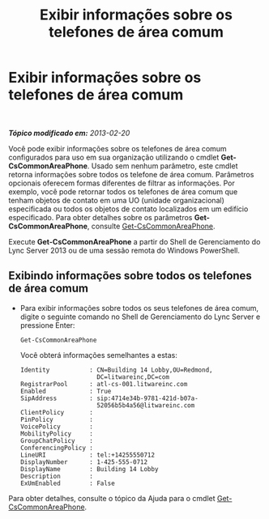 ﻿---
title: Exibir informações sobre os telefones de área comum
TOCTitle: Exibir informações sobre os telefones de área comum
ms:assetid: e652240c-6a3f-4be7-a083-32f24c08e655
ms:mtpsurl: https://technet.microsoft.com/pt-br/library/JJ994081(v=OCS.15)
ms:contentKeyID: 52057744
ms.date: 05/19/2016
mtps_version: v=OCS.15
ms.translationtype: HT
---

# Exibir informações sobre os telefones de área comum

 

_**Tópico modificado em:** 2013-02-20_

Você pode exibir informações sobre os telefones de área comum configurados para uso em sua organização utilizando o cmdlet **Get-CsCommonAreaPhone**. Usado sem nenhum parâmetro, este cmdlet retorna informações sobre todos os telefone de área comum. Parâmetros opcionais oferecem formas diferentes de filtrar as informações. Por exemplo, você pode retornar todos os telefones de área comum que tenham objetos de contato em uma UO (unidade organizacional) especificada ou todos os objetos de contato localizados em um edifício especificado. Para obter detalhes sobre os parâmetros **Get-CsCommonAreaPhone**, consulte [Get-CsCommonAreaPhone](get-cscommonareaphone.md).

Execute **Get-CsCommonAreaPhone** a partir do Shell de Gerenciamento do Lync Server 2013 ou de uma sessão remota do Windows PowerShell.


## Exibindo informações sobre todos os telefones de área comum

  - Para exibir informações sobre todos os seus telefones de área comum, digite o seguinte comando no Shell de Gerenciamento do Lync Server e pressione Enter:
    
        Get-CsCommonAreaPhone
    
    Você obterá informações semelhantes a estas:
    
        Identity           : CN=Building 14 Lobby,OU=Redmond,
                             DC=litwareinc,DC=com
        RegistrarPool      : atl-cs-001.litwareinc.com
        Enabled            : True
        SipAddress         : sip:4714e34b-9781-421d-b07a-
                             52056b5b4a56@litwareinc.com
        ClientPolicy       :
        PinPolicy          :
        VoicePolicy        :
        MobilityPolicy     :
        GroupChatPolicy    :
        ConferencingPolicy :
        LineURI            : tel:+14255550712
        DisplayNumber      : 1-425-555-0712
        DisplayName        : Building 14 Lobby
        Description        :
        ExUmEnabled        : False

Para obter detalhes, consulte o tópico da Ajuda para o cmdlet [Get-CsCommonAreaPhone](get-cscommonareaphone.md).

